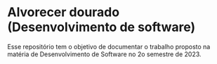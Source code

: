 # Alvorecer dourado (Desenvolvimento de software)

Esse repositório tem o objetivo de documentar o trabalho proposto na matéria de Desenvolvimento de Software no 2o semestre de 2023.
